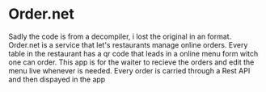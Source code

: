 # Order.net
Sadly the code is from a decompiler, i lost the original in an format.
Order.net is a service that let's restaurants manage online orders.
Every table in the restaurant has a qr code that leads in a online menu form witch one can order.
This app is for the waiter to recieve the orders and edit the menu live whenever is needed.
Every order is carried through a Rest API and then dispayed in the app 

